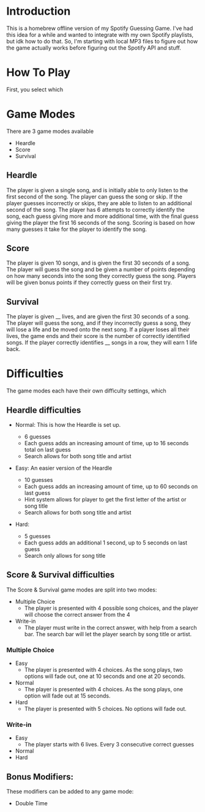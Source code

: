 # Introduction
This is a homebrew offline version of my Spotify Guessing Game.  I've had this idea for a while and wanted to integrate with my own Spotify playlists, but idk how to do that.  So, I'm starting with local MP3 files to figure out how the game actually works before figuring out the Spotify API and stuff.

# How To Play
First, you select which

# Game Modes
There are 3 game modes available
* Heardle
* Score
* Survival

## Heardle
The player is given a single song, and is initially able to only listen to the first second of the song.  The player can guess the song or skip.  If the player guesses incorrectly or skips, they are able to listen to an additional second of the song.  The player has 6 attempts to correctly identify the song, each guess giving more and more additional time, with the final guess giving the player the first 16 seconds of the song.  Scoring is based on how many guesses it take for the player to identify the song.  

## Score
The player is given 10 songs, and is given the first 30 seconds of a song.  The player will guess the song and be given a number of points depending on how many seconds into the song they correctly guess the song.  Players will be given bonus points if they correctly guess on their first try.

## Survival
The player is given __ lives, and are given the first 30 seconds of a song.  The player will guess the song, and if they incorrectly guess a song, they will lose a life and be moved onto the next song. If a player loses all their lives, the game ends and their score is the number of correctly identified songs.  If the player correctly identifies __ songs in a row, they will earn 1 life back.

# Difficulties
The game modes each have their own difficulty settings, which 

## Heardle difficulties
* Normal: This is how the Heardle is set up.
    * 6 guesses
    * Each guess adds an increasing amount of time, up to 16 seconds total on last guess
    * Search allows for both song title and artist

* Easy: An easier version of the Heardle
    * 10 guesses
    * Each guess adds an increasing amount of time, up to 60 seconds on last guess
    * Hint system allows for player to get the first letter of the artist or song title
    * Search allows for both song title and artist

* Hard:
    * 5 guesses
    * Each guess adds an additional 1 second, up to 5 seconds on last guess
    * Search only allows for song title

## Score & Survival difficulties
The Score & Survival game modes are split into two modes:
* Multiple Choice
    * The player is presented with 4 possible song choices, and the player will choose the correct answer from the 4
* Write-in
    * The player must write in the correct answer, with help from a search bar.  The search bar will let the player search by song title or artist.
### Multiple Choice
* Easy
    * The player is presented with 4 choices.  As the song plays, two options will fade out, one at 10 seconds and one at 20 seconds.
* Normal
    * The player is presented with 4 choices.  As the song plays, one option will fade out at 15 seconds.
* Hard
    * The player is presented with 5 choices.  No options will fade out.
### Write-in
* Easy
    * The player starts with 6 lives.  Every 3 consecutive correct guesses 
* Normal
* Hard

## Bonus Modifiers:
These modifiers can be added to any game mode:
* Double Time
